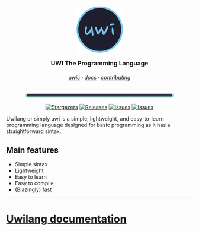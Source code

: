 <h3 align="center">
	<img src="https://raw.githubusercontent.com/lxbx44/uwi/main/resources/uwilogo.png" width="125" alt="Logo"/><br/>
	<img src="https://raw.githubusercontent.com/lxbx44/uwi/main/resources/transparent.png" height="30" width="0px"/>
	UWI The Programming Language
	<img src="https://raw.githubusercontent.com/lxbx44/uwi/main/resources/transparent.png" height="30" width="0px"/>
</h3>

<h6 align="center">
  <a href="https://github.com/lxbx44/uwi/blob/main/docs/uwic.md">uwic</a>
  ·
  <a href="https://github.com/lxbx44/uwi/blob/main/docs/docs.md">docs</a>
  ·
  <a href="https://github.com/lxbx44/uwi/blob/main/docs/contribute.md">contributing</a>
</h6>

<p align="center">
  <img src="https://raw.githubusercontent.com/lxbx44/uwi/main/resources/line.png" width="400" />
</p>

<p align="center">
	<a href="https://github.com/lxbx44/uwi/stargazers">
		<img alt="Stargazers" src="https://img.shields.io/github/stars/lxbx44/uwi?style=for-the-badge&logo=starship&color=94e2d5&logoColor=D9E0EE&labelColor=313244"></a>
	<a href="https://github.com/lxbx44/uwi/releases/latest">
		<img alt="Releases" src="https://img.shields.io/github/release/lxbx44/uwi.svg?style=for-the-badge&logo=github&color=94e2d5&logoColor=D9E0EE&labelColor=313244"/></a>
	<a href="https://github.com/lxbx44/uwi/issues">
		<img alt="Issues" src="https://img.shields.io/github/issues/lxbx44/uwi?style=for-the-badge&logo=gitbook&color=94e2d5&logoColor=D9E0EE&labelColor=313244"></a>
	<a href="https://github.com/lxbx44/uwi/graphs/contributors">
		<img alt="Issues" src="https://img.shields.io/github/contributors/lxbx44/uwi?style=for-the-badge&logo=gitbook&color=94e2d5&logoColor=D9E0EE&labelColor=313244"></a>
</p>

Uwilang or simply uwi is a simple, lightweight, and easy-to-learn programming language designed for basic programming as it has a straightforward sintax.

## Main features
- Simple sintax
- Lightweight
- Easy to learn
- Easy to compile
- (Blazingly) fast

___

# [Uwilang documentation](docs/docs.md)
